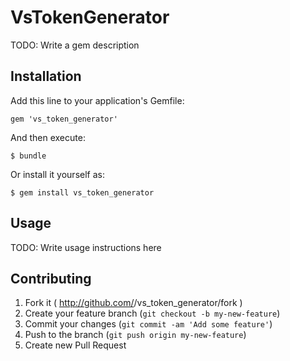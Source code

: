 # VsTokenGenerator

TODO: Write a gem description

## Installation

Add this line to your application's Gemfile:

    gem 'vs_token_generator'

And then execute:

    $ bundle

Or install it yourself as:

    $ gem install vs_token_generator

## Usage

TODO: Write usage instructions here

## Contributing

1. Fork it ( http://github.com/<my-github-username>/vs_token_generator/fork )
2. Create your feature branch (`git checkout -b my-new-feature`)
3. Commit your changes (`git commit -am 'Add some feature'`)
4. Push to the branch (`git push origin my-new-feature`)
5. Create new Pull Request
